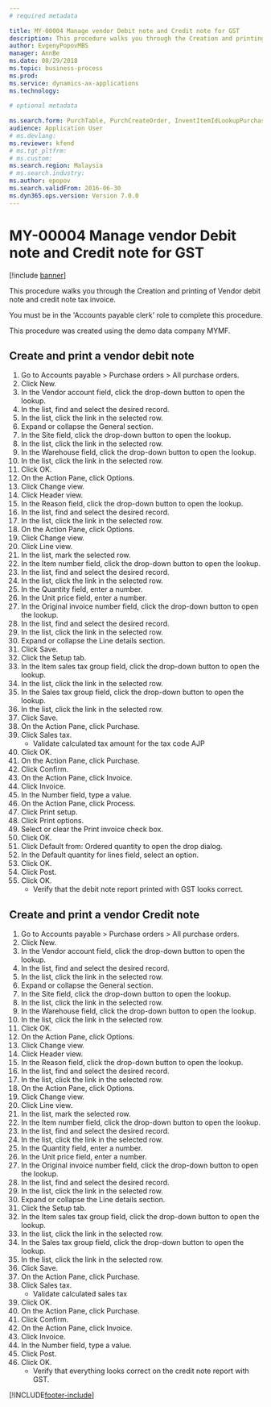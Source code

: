 ```yaml
--- 
# required metadata 
 
title: MY-00004 Manage vendor Debit note and Credit note for GST
description: This procedure walks you through the Creation and printing of Vendor debit note and credit note tax invoice. 
author: EvgenyPopovMBS
manager: AnnBe 
ms.date: 08/29/2018
ms.topic: business-process 
ms.prod:  
ms.service: dynamics-ax-applications 
ms.technology:  
 
# optional metadata 
 
ms.search.form: PurchTable, PurchCreateOrder, InventItemIdLookupPurchase, VendInvoiceJourLookup_MY, TaxGroupLookup, TaxTmpWorkTrans, VendEditInvoice, VendEditInvoiceDefaultQuantityForLinesDropDialog, SrsReportViewerForm, DefaultDashboard   
audience: Application User 
# ms.devlang:  
ms.reviewer: kfend
# ms.tgt_pltfrm:  
# ms.custom:  
ms.search.region: Malaysia
# ms.search.industry: 
ms.author: epopov
ms.search.validFrom: 2016-06-30 
ms.dyn365.ops.version: Version 7.0.0 
---
```

# MY-00004 Manage vendor Debit note and Credit note for GST

[!include [banner](../../includes/banner.md)]



This procedure walks you through the Creation and printing of Vendor debit note and credit note tax invoice.



You must be in the 'Accounts payable clerk' role to complete this procedure. 



This procedure was created using the demo data company MYMF.


## Create and print a vendor debit note
1. Go to Accounts payable > Purchase orders > All purchase orders.
2. Click New.
3. In the Vendor account field, click the drop-down button to open the lookup.
4. In the list, find and select the desired record.
5. In the list, click the link in the selected row.
6. Expand or collapse the General section.
7. In the Site field, click the drop-down button to open the lookup.
8. In the list, click the link in the selected row.
9. In the Warehouse field, click the drop-down button to open the lookup.
10. In the list, click the link in the selected row.
11. Click OK.
12. On the Action Pane, click Options.
13. Click Change view.
14. Click Header view.
15. In the Reason field, click the drop-down button to open the lookup.
16. In the list, find and select the desired record.
17. In the list, click the link in the selected row.
18. On the Action Pane, click Options.
19. Click Change view.
20. Click Line view.
21. In the list, mark the selected row.
22. In the Item number field, click the drop-down button to open the lookup.
23. In the list, find and select the desired record.
24. In the list, click the link in the selected row.
25. In the Quantity field, enter a number.
26. In the Unit price field, enter a number.
27. In the Original invoice number field, click the drop-down button to open the lookup.
28. In the list, find and select the desired record.
29. In the list, click the link in the selected row.
30. Expand or collapse the Line details section.
31. Click Save.
32. Click the Setup tab.
33. In the Item sales tax group field, click the drop-down button to open the lookup.
34. In the list, click the link in the selected row.
35. In the Sales tax group field, click the drop-down button to open the lookup.
36. In the list, click the link in the selected row.
37. Click Save.
38. On the Action Pane, click Purchase.
39. Click Sales tax.
    * Validate calculated tax amount for the tax code AJP  
40. Click OK.
41. On the Action Pane, click Purchase.
42. Click Confirm.
43. On the Action Pane, click Invoice.
44. Click Invoice.
45. In the Number field, type a value.
46. On the Action Pane, click Process.
47. Click Print setup.
48. Click Print options.
49. Select or clear the Print invoice check box.
50. Click OK.
51. Click Default from: Ordered quantity to open the drop dialog.
52. In the Default quantity for lines field, select an option.
53. Click OK.
54. Click Post.
55. Click OK.
    * Verify that the debit note report printed with GST looks correct.  

## Create and print a vendor Credit note
1. Go to Accounts payable > Purchase orders > All purchase orders.
2. Click New.
3. In the Vendor account field, click the drop-down button to open the lookup.
4. In the list, find and select the desired record.
5. In the list, click the link in the selected row.
6. Expand or collapse the General section.
7. In the Site field, click the drop-down button to open the lookup.
8. In the list, click the link in the selected row.
9. In the Warehouse field, click the drop-down button to open the lookup.
10. In the list, click the link in the selected row.
11. Click OK.
12. On the Action Pane, click Options.
13. Click Change view.
14. Click Header view.
15. In the Reason field, click the drop-down button to open the lookup.
16. In the list, find and select the desired record.
17. In the list, click the link in the selected row.
18. On the Action Pane, click Options.
19. Click Change view.
20. Click Line view.
21. In the list, mark the selected row.
22. In the Item number field, click the drop-down button to open the lookup.
23. In the list, find and select the desired record.
24. In the list, click the link in the selected row.
25. In the Quantity field, enter a number.
26. In the Unit price field, enter a number.
27. In the Original invoice number field, click the drop-down button to open the lookup.
28. In the list, find and select the desired record.
29. In the list, click the link in the selected row.
30. Expand or collapse the Line details section.
31. Click the Setup tab.
32. In the Item sales tax group field, click the drop-down button to open the lookup.
33. In the list, click the link in the selected row.
34. In the Sales tax group field, click the drop-down button to open the lookup.
35. In the list, click the link in the selected row.
36. Click Save.
37. On the Action Pane, click Purchase.
38. Click Sales tax.
    * Validate calculated sales tax  
39. Click OK.
40. On the Action Pane, click Purchase.
41. Click Confirm.
42. On the Action Pane, click Invoice.
43. Click Invoice.
44. In the Number field, type a value.
45. Click Post.
46. Click OK.
    * Verify that everything looks correct on the credit note report with GST.  



[!INCLUDE[footer-include](../../../includes/footer-banner.md)]